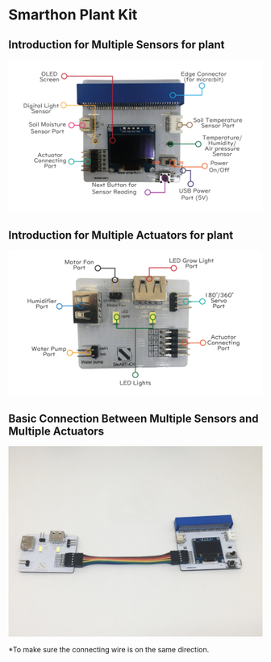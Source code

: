# Smarthon Plant Kit

## Introduction for Multiple Sensors for plant
![pic](images/01Sensors.png)
 
## Introduction for Multiple Actuators for plant
![pic](images/01Actuators.png)
 
## Basic Connection Between Multiple Sensors and Multiple Actuators
![pic](images/01Connection.png)


<span id="remarks" >*To make sure the connecting wire is on the same direction.</span>